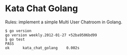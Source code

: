 Kata Chat Golang
================

Rules: implement a simple Multi User Chatroom in Golang.

    $ go version
    go version weekly.2012-01-27 +52ba9506bd99
    $ go test
    PASS
    ok  	kata_chat_golang	0.002s

